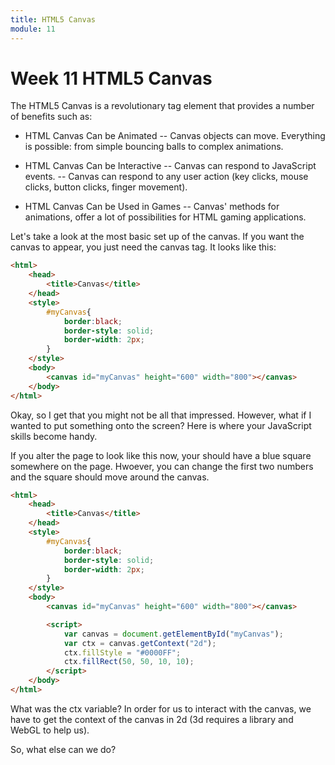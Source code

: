 ```yaml
---
title: HTML5 Canvas
module: 11
---
```


# Week 11 HTML5 Canvas

The HTML5 Canvas is a revolutionary tag element that provides a number of benefits such as:

- HTML Canvas Can be Animated
-- Canvas objects can move. Everything is possible: from simple bouncing balls to complex animations.

- HTML Canvas Can be Interactive
-- Canvas can respond to JavaScript events.
-- Canvas can respond to any user action (key clicks, mouse clicks, button clicks, finger movement).

- HTML Canvas Can be Used in Games
-- Canvas' methods for animations, offer a lot of possibilities for HTML gaming applications.

Let's take a look at the most basic set up of the canvas.  If you want the canvas to appear, you just need the canvas tag.  It looks like this:

```html
<html>
    <head>
        <title>Canvas</title>
    </head>
    <style>
        #myCanvas{
            border:black;
            border-style: solid;
            border-width: 2px;
        }
    </style>
    <body>
        <canvas id="myCanvas" height="600" width="800"></canvas>
    </body>
</html>
```

Okay, so I get that you might not be all that impressed.  However, what if I wanted to put something onto the screen?  Here is where your JavaScript skills become handy.

If you alter the page to look like this now, your should have a blue square somewhere on the page.  Hwoever, you can change the first two numbers and the square should move around the canvas.

```html
<html>
    <head>
        <title>Canvas</title>
    </head>
    <style>
        #myCanvas{
            border:black;
            border-style: solid;
            border-width: 2px;
        }
    </style>
    <body>
        <canvas id="myCanvas" height="600" width="800"></canvas>

        <script>
            var canvas = document.getElementById("myCanvas");
            var ctx = canvas.getContext("2d");
            ctx.fillStyle = "#0000FF";
            ctx.fillRect(50, 50, 10, 10);
        </script>
    </body>
</html>
```

What was the ctx variable?  In order for us to interact with the canvas, we have to get the context of the canvas in 2d (3d requires a library and WebGL to help us).

So, what else can we do?

